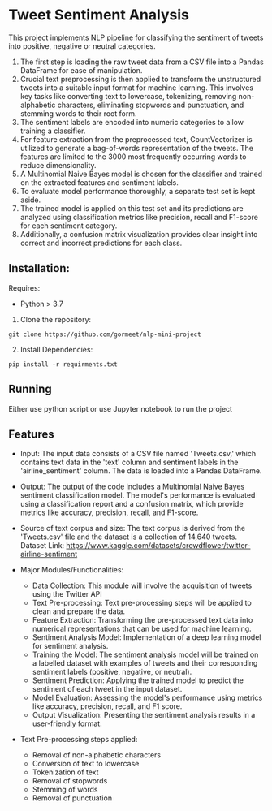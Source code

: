 # Tweet Sentiment Analysis

This project implements NLP pipeline for classifying the sentiment of tweets into positive, negative or neutral categories.
1. The first step is loading the raw tweet data from a CSV file into a Pandas DataFrame for ease of manipulation.
2. Crucial text preprocessing is then applied to transform the unstructured tweets into a suitable input format for machine learning.
   This involves key tasks like converting text to lowercase, tokenizing, removing non-alphabetic characters, eliminating stopwords and punctuation, and stemming words to their root form.
4. The sentiment labels are encoded into numeric categories to allow training a classifier.
5. For feature extraction from the preprocessed text, CountVectorizer is utilized to generate a bag-of-words representation of the tweets. The features are limited to the 3000 most frequently occurring words to reduce dimensionality.
6. A Multinomial Naive Bayes model is chosen for the classifier and trained on the extracted features and sentiment labels.
7. To evaluate model performance thoroughly, a separate test set is kept aside.
8. The trained model is applied on this test set and its predictions are analyzed using classification metrics like precision, recall and F1-score for each sentiment category.
9. Additionally, a confusion matrix visualization provides clear insight into correct and incorrect predictions for each class.

## Installation:

Requires:
- Python > 3.7

1. Clone the repository:

```
git clone https://github.com/gormeet/nlp-mini-project
```

2. Install Dependencies:

```
pip install -r requirments.txt
```

## Running

Either use python script or use Jupyter notebook to run the project

## Features

- Input: The input data consists of a CSV file named 'Tweets.csv,' which contains text data in the 'text' column and sentiment labels in the 'airline_sentiment' column. The data is loaded into a Pandas DataFrame.
- Output: The output of the code includes a Multinomial Naive Bayes sentiment classification model. The model's performance is evaluated using a classification report and a confusion  matrix, which provide metrics like accuracy, precision, recall, and F1-score.
- Source of text corpus and size: 
  The text corpus is derived from the 'Tweets.csv' file and the dataset is a collection of 14,640 tweets.
  Dataset Link: https://www.kaggle.com/datasets/crowdflower/twitter-airline-sentiment
- Major Modules/Functionalities: 
  - Data Collection: This module will involve the acquisition of tweets using the Twitter API 
  - Text Pre-processing: Text pre-processing steps will be applied to clean and prepare the data. 
  - Feature Extraction: Transforming the pre-processed text data into numerical representations  that can be used for machine learning.  
  - Sentiment Analysis Model: Implementation of a deep learning model for sentiment analysis. 
  - Training the Model: The sentiment analysis model will be trained on a labelled dataset with  examples of tweets and their corresponding sentiment labels (positive, negative, or neutral). 
  - Sentiment Prediction: Applying the trained model to predict the sentiment of each tweet in  the input dataset. 
  - Model Evaluation: Assessing the model's performance using metrics like accuracy, precision,  recall, and F1 score. 
  - Output Visualization: Presenting the sentiment analysis results in a user-friendly format. 

- Text Pre-processing steps applied: 
  - Removal of non-alphabetic characters 
  - Conversion of text to lowercase 
  - Tokenization of text 
  - Removal of stopwords
  - Stemming of words
  - Removal of punctuation 

